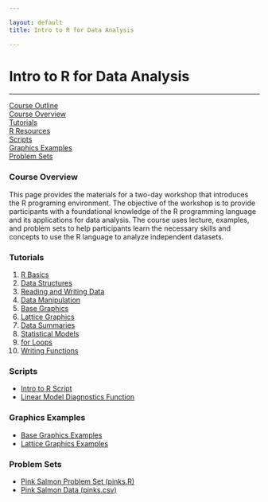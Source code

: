 ```yaml
---

layout: default
title: Intro to R for Data Analysis

---
```

 

# Intro to R for Data Analysis

---

<div class = navigation> 
   <a href="/R/outline.html">Course Outline</a> </br>
   <a href="#overview">Course Overview</a> </br>
   <a href="#tutorials">Tutorials</a> </br>
   <a href="/R/resources.html">R Resources</a> </br>
   <a href="#scripts">Scripts</a> </br>
   <a href="#graphicsexamples">Graphics Examples</a> </br>
   <a href="#problems">Problem Sets</a> </br>
</div>



<a id="overview"></a>
### Course Overview
This page provides the materials for a two-day workshop that
introduces the R programing environment. The objective of the
workshop is to provide participants with a foundational knowledge of
the R programming language and its applications for data analysis.
The course uses lecture, examples, and problem sets to help
participants learn the necessary skills and concepts to use the R
language to analyze independent datasets.



<a id="tutorials"></a>
### Tutorials

1.  [R Basics][T1]
2.  [Data Structures][T2]
3.  [Reading and Writing Data][T3]
4.  [Data Manipulation][T4]
5.  [Base Graphics][T5]
6.  [Lattice Graphics][T6]
7.  [Data Summaries][T7]
8.  [Statistical Models][T8]
9.  [for Loops][T9]
10. [Writing Functions][T10]


[T1]:  /R/tutorials/1_basics.pdf
[T2]:  /R/tutorials/2_data_structures.pdf
[T3]:  /R/tutorials/3_reading_writing_data.pdf
[T4]:  /R/tutorials/4_data_manipulation.pdf
[T5]:  /R/tutorials/5_base_graphics.pdf
[T6]:  /R/tutorials/6_lattice_graphics.pdf
[T7]:  /R/tutorials/7_data_summaries.pdf
[T8]:  /R/tutorials/8_statistical_models.pdf
[T9]: /R/tutorials/9_for_loops.pdf
[T10]: /R/tutorials/10_writing_functions.pdf



<a id="scripts"></a>
### Scripts

* [Intro to R Script][script1]
* [Linear Model Diagnostics Function][script2] 

[script1]: /R/scripts/script_intro_R.R
[script2]: /R/scripts/script_lm_diag.R





<a id="graphicsexamples"></a>
### Graphics Examples

* [Base Graphics Examples][E1]
* [Lattice Graphics Examples][E2]

[E1]: /R/tutorials/example_base_graphics.pdf
[E2]: /R/tutorials/example_lattice_graphics.pdf




<a id="problems"></a>
### Problem Sets

* [Pink Salmon Problem Set (pinks.R)][P1]
* [Pink Salmon Data (pinks.csv)][P2]

[P1]: /R/pinks.R
[P2]: /R/pinks.csv


